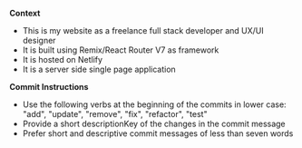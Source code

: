 **Context**

- This is my website as a freelance full stack developer and UX/UI designer
- It is built using Remix/React Router V7 as framework
- It is hosted on Netlify
- It is a server side single page application

**Commit Instructions**

- Use the following verbs at the beginning of the commits in lower case: "add", "update", "remove", "fix", "refactor", "test"
- Provide a short descriptionKey of the changes in the commit message
- Prefer short and descriptive commit messages of less than seven words
